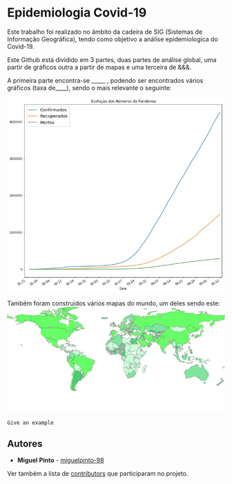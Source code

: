# Epidemiologia Covid-19
 
 Este trabalho foi realizado no âmbito da cadeira de SIG (Sistemas de Informação Geográfica), tendo como objetivo a análise epidemiologica do Covid-19.

Este Github está dividido em 3 partes, duas partes de análise global, uma partir de  gráficos outra a partir de mapas e uma terceira de &&&.

A primeira parte encontra-se _____ , podendo ser encontrados vários gráficos (taxa de____), sendo o mais relevante o seguinte:

![Grafico de Comparação](figuras/EVpandemia.jpg)

Também foram construidos vários mapas do mundo, um deles sendo este:
![Mapa Mundo Confirmados](figuras/Mundo_Recuperads.png)

```
Give an example
```


## Autores

* **Miguel Pinto**  - [miguelpinto-98](https://github.com/miguelpinto-98)

Ver também a lista de  [contributors](https://github.com/miguelpinto-98/Epidemiologia/contributors) que participaram no projeto.
